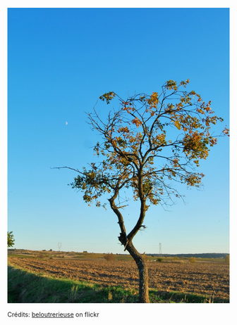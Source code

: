 ![Julian](/images/2022-04-27.jpg)

Crédits: [beloutrerieuse](https://www.flickr.com/people/42393762@N03/) on flickr